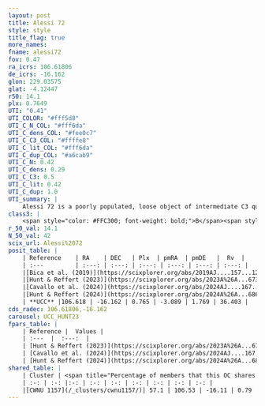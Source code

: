 ```yaml
---
layout: post
title: Alessi 72
style: style
title_flag: true
more_names: 
fname: alessi72
fov: 0.47
ra_icrs: 106.61806
de_icrs: -16.162
glon: 229.03575
glat: -4.12447
r50: 14.1
plx: 0.7649
UTI: "0.41"
UTI_COLOR: "#fff5d8"
UTI_C_N_COL: "#fff6da"
UTI_C_dens_COL: "#fee0c7"
UTI_C_C3_COL: "#ffffe8"
UTI_C_lit_COL: "#fff6da"
UTI_C_dup_COL: "#a6cab9"
UTI_C_N: 0.42
UTI_C_dens: 0.29
UTI_C_C3: 0.5
UTI_C_lit: 0.42
UTI_C_dup: 1.0
UTI_summary: |
    Alessi 72 is a poorly populated, loose object of intermediate C3 quality. It is poorly studied in the literature. This object shares a significant percentage of members with a later reported entry.
class3: |
    <span style="color: #FFC300; font-weight: bold;">B</span><span style="color: #FFC300; font-weight: bold;">B</span>
r_50_val: 14.1
N_50_val: 42
scix_url: Alessi%2072
posit_table: |
    | Reference    | RA    | DEC   | Plx  | pmRA  | pmDE   |  Rv  |
    | :---         | :---: | :---: | :---: | :---: | :---: | :---: |
    |[Bica et al. (2019)](https://scixplorer.org/abs/2019AJ....157...12B) | 106.51 | -16.057 | -- | -- | -- | -- |
    |[Hunt & Reffert (2023)](https://scixplorer.org/abs/2023A%26A...673A.114H) | 106.537 | -16.068 | 0.762 | -3.069 | 1.745 | 31.258 |
    |[Cavallo et al. (2024)](https://scixplorer.org/abs/2024AJ....167...12C) | 106.592 | -16.194 | 0.764 | -- | -- | -- |
    |[Hunt & Reffert (2024)](https://scixplorer.org/abs/2024A%26A...686A..42H) | 106.537 | -16.068 | 0.762 | -3.069 | 1.745 | 31.258 |
    | **UCC** |106.618 | -16.162 | 0.765 | -3.089 | 1.769 | 36.403 | 
cds_radec: 106.61806,-16.162
carousel: UCC_HUNT23
fpars_table: |
    | Reference |  Values |
    | :---  |  :---:  |
    | [Hunt & Reffert (2023)](https://scixplorer.org/abs/2023A%26A...673A.114H) | `AV50=0.525, diffAV50=0.669, MOD50=10.482, logAge50=7.706` |
    | [Cavallo et al. (2024)](https://scixplorer.org/abs/2024AJ....167...12C) | `AV50=0.68, dMod50=10.49, logAge50=7.55, [Fe/H]50=-0.26` |
    | [Hunt & Reffert (2024)](https://scixplorer.org/abs/2024A%26A...686A..42H) | `MassJ=148.182` |
shared_table: |
    | Cluster | <span title="Percentage of members that this OC shares with the ones listed">%</span>   | RA   | DEC   | Plx   | pmRA  | pmDE  | Rv | UTI |
    | :-: | :-: |:-: | :-: | :-: | :-: | :-: | :-: | :-: |
    |[CWNU 1157](/_clusters/cwnu1157/)| 57.1 | 106.53 | -16.11 | 0.79 | -3.11 | 1.78 | 37.62 |0.01 |
---
```

